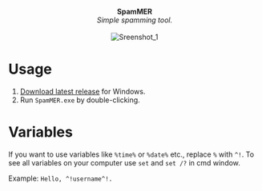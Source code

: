 <p align="center">
	<b>SpamMER</b>
	<br>
	<i>Simple spamming tool.</i>
	<br><br>
	<img alt="Sreenshot_1" src="https://user-images.githubusercontent.com/48186982/64488191-44c75000-d245-11e9-8b7c-d76fa98610da.png">
</p>

# Usage
1. [Download latest release](https://github.com/hXR16F/SpamMER/releases) for Windows.
2. Run `SpamMER.exe` by double-clicking.

# Variables
If you want to use variables like `%time%` or `%date%` etc., replace `%` with `^!`. To see all variables on your computer use `set` and `set /?` in cmd window.

Example: `Hello, ^!username^!.`
